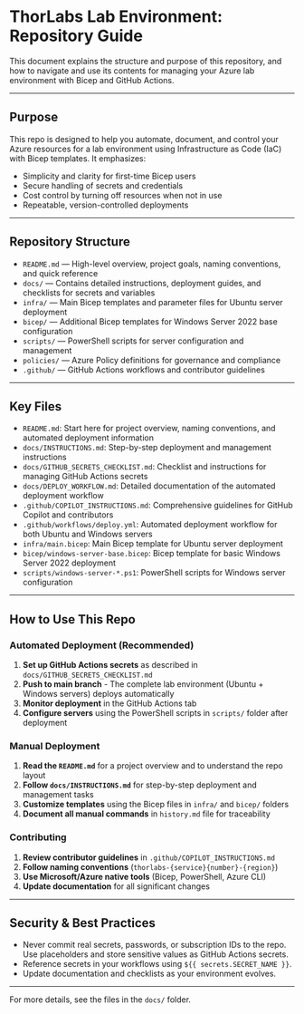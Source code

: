 # ThorLabs Lab Environment: Repository Guide

This document explains the structure and purpose of this repository, and how to navigate and use its contents for managing your Azure lab environment with Bicep and GitHub Actions.

---

## Purpose

This repo is designed to help you automate, document, and control your Azure resources for a lab environment using Infrastructure as Code (IaC) with Bicep templates. It emphasizes:
- Simplicity and clarity for first-time Bicep users
- Secure handling of secrets and credentials
- Cost control by turning off resources when not in use
- Repeatable, version-controlled deployments

---

## Repository Structure

- `README.md` — High-level overview, project goals, naming conventions, and quick reference
- `docs/` — Contains detailed instructions, deployment guides, and checklists for secrets and variables
- `infra/` — Main Bicep templates and parameter files for Ubuntu server deployment
- `bicep/` — Additional Bicep templates for Windows Server 2022 base configuration
- `scripts/` — PowerShell scripts for server configuration and management
- `policies/` — Azure Policy definitions for governance and compliance
- `.github/` — GitHub Actions workflows and contributor guidelines

---

## Key Files

- `README.md`: Start here for project overview, naming conventions, and automated deployment information
- `docs/INSTRUCTIONS.md`: Step-by-step deployment and management instructions
- `docs/GITHUB_SECRETS_CHECKLIST.md`: Checklist and instructions for managing GitHub Actions secrets
- `docs/DEPLOY_WORKFLOW.md`: Detailed documentation of the automated deployment workflow
- `.github/COPILOT_INSTRUCTIONS.md`: Comprehensive guidelines for GitHub Copilot and contributors
- `.github/workflows/deploy.yml`: Automated deployment workflow for both Ubuntu and Windows servers
- `infra/main.bicep`: Main Bicep template for Ubuntu server deployment
- `bicep/windows-server-base.bicep`: Bicep template for basic Windows Server 2022 deployment
- `scripts/windows-server-*.ps1`: PowerShell scripts for Windows server configuration

---

## How to Use This Repo

### Automated Deployment (Recommended)
1. **Set up GitHub Actions secrets** as described in `docs/GITHUB_SECRETS_CHECKLIST.md`
2. **Push to main branch** - The complete lab environment (Ubuntu + Windows servers) deploys automatically
3. **Monitor deployment** in the GitHub Actions tab
4. **Configure servers** using the PowerShell scripts in `scripts/` folder after deployment

### Manual Deployment
1. **Read the `README.md`** for a project overview and to understand the repo layout
2. **Follow `docs/INSTRUCTIONS.md`** for step-by-step deployment and management tasks
3. **Customize templates** using the Bicep files in `infra/` and `bicep/` folders
4. **Document all manual commands** in `history.md` file for traceability

### Contributing
1. **Review contributor guidelines** in `.github/COPILOT_INSTRUCTIONS.md`
2. **Follow naming conventions** (`thorlabs-{service}{number}-{region}`)
3. **Use Microsoft/Azure native tools** (Bicep, PowerShell, Azure CLI)
4. **Update documentation** for all significant changes

---

## Security & Best Practices

- Never commit real secrets, passwords, or subscription IDs to the repo. Use placeholders and store sensitive values as GitHub Actions secrets.
- Reference secrets in your workflows using `${{ secrets.SECRET_NAME }}`.
- Update documentation and checklists as your environment evolves.

---

For more details, see the files in the `docs/` folder.

